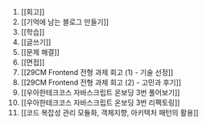 1. [[회고]]
2. [[기억에 남는 블로그 만들기]]
3. [[학습]]
4. [[글쓰기]]
5. [[문제 해결]]
6. [[면접]]
7. [[29CM Frontend 전형 과제 회고 (1) - 기술 선정]]
8. [[29CM Frontend 전형 과제 회고 (2) - 고민과 후기]]
9. [[우아한테크코스 자바스크립트 온보딩 3번 풀어보기]]
10. [[우아한테크코스 자바스크립트 온보딩 3번 리팩토링]]
11. [[코드 복잡성 관리 모듈화, 객체지향, 아키텍처 패턴의 활용]]


